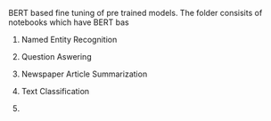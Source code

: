 BERT based fine tuning of pre trained models. The folder consisits of notebooks which have BERT bas

1. Named Entity Recognition
2. Question Aswering 
   
3. Newspaper Article Summarization
4. Text Classification
5. 